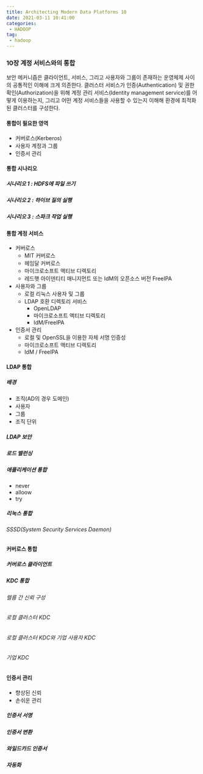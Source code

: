 ```yaml
---
title: Architecting Modern Data Platforms 10
date: 2021-03-11 10:41:00
categories:
 - HADOOP
tag:
 - hadoop
---
```


### 10장 계정 서비스와의 통합

보안 메커니즘은 클라이언트, 서비스, 그리고 사용자와 그룹이 존재하는 운영체제 사이의 공통적인 이해에 크게 의존한다. 클러스터 서비스가 인증(Authentication) 및 권한 확인(Authorization)을 위해 계정 관리 서비스(Identity management service)를 어떻게 이용하는지, 그리고 어떤 계정 서비스들을 사용할 수 있는지 이해해 환경에 최적화 된 클러스터를 구성한다.

<!-- more -->

#### 통합이 필요한 영역

- 커버로스(Kerberos)
- 사용자 계정과 그룹
- 인증서  관리



#### 통합 시나리오

##### 시나리오 1 : HDFS에 파일 쓰기

##### 시나리오 2 : 하이브 질의 실행

##### 시나리오 3 : 스파크 작업 실행



#### 통합 계정 서비스

- 커버로스
  - MIT 커버로스
  - 헤임달 커버로스
  - 마이크로소프트 액티브 디렉토리
  - 레드햇 아이덴티티 매니지먼트 또는 IdM의 오픈소스 버전 FreeIPA
- 사용자와 그룹
  - 로컬 리눅스 사용자 및 그룹
  - LDAP 호환 디렉토리 서비스
    - OpenLDAP
    - 마이크로소프트 액티브 디렉토리
    - IdM/FreeIPA
- 인증서 관리
  - 로컬 및 OpenSSL을 이용한 자체 서명 인증성
  - 마이크로소프트 액티브 디렉토리
  - IdM / FreeIPA



#### LDAP 통합

##### 배경

- 조직(AD의 경우 도메인)
- 사용자
- 그룹
- 조직 단위

##### LDAP 보안

##### 로드 밸런싱

##### 애플리케이션 통합

- never
- alloow
- try

##### 리눅스 통합

###### SSSD(System Security Services Daemon)



#### 커버로스 통합

##### 커버로스 클라이언트

##### KDC 통합

###### 렐름 간 신뢰 구성

###### 로컬 클러스터 KDC

###### 로컬 클러스터 KDC와 기업 사용자 KDC

###### 기업 KDC



#### 인증서 관리

- 향상된 신뢰
- 손쉬운 관리

##### 인증서 서명

##### 인증서 변환

##### 와일드카드 인증서

##### 자동화